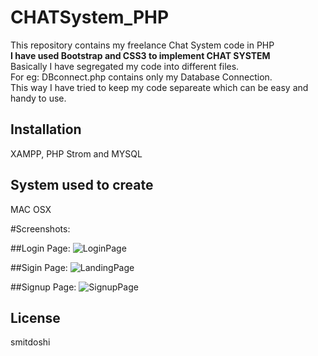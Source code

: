 # CHATSystem_PHP

This repository contains my freelance Chat System code in PHP<br>
<strong>I have used Bootstrap and CSS3 to implement CHAT SYSTEM</strong><br>
Basically I have segregated my code into different files.<br>
For eg: DBconnect.php contains only my Database Connection.<br>
This way I have tried to keep my code separeate which can be easy and handy to use.<br>

## Installation

XAMPP, PHP Strom and MYSQL

## System used to create
MAC OSX

#Screenshots:

##Login Page:
![LoginPage](https://github.com/smitdoshi/ChatSystem/blob/master/screenshot/loginPage.png)

##Sigin Page:
![LandingPage](https://github.com/smitdoshi/ChatSystem/blob/master/screenshot/onLogin.png)

##Signup Page:
![SignupPage](https://github.com/smitdoshi/ChatSystem/blob/master/screenshot/signup.png)

## License

smitdoshi